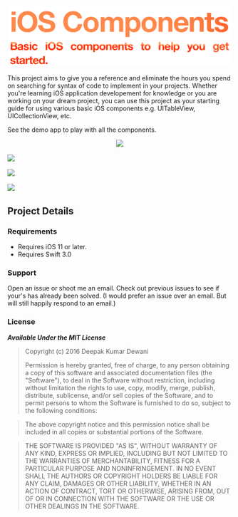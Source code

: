 ![Banner](Resources/banner.jpg)

This project aims to give you a reference and eliminate the hours you spend on searching for syntax of code to implement in your projects. Whether you're learning iOS application developement for knowledge or you are working on your dream project, you can use this project as your starting guide for using various basic iOS components e.g. UITableView, UICollectionView, etc. 

See the demo app to play with all the components.

<p align="center">
<a href="https://developer.apple.com/swift"><img src="https://img.shields.io/badge/language-swift3-f48041.svg?style=flat"></a>

<a href="https://developer.apple.com/ios"><img src="https://img.shields.io/badge/platform-iOS%2011%2B-blue.svg?style=flat"></a>

<a href="https://github.com/jiecao-fm/SwiftTheme/blob/master/LICENSE"><img src="http://img.shields.io/badge/license-MIT-lightgrey.svg?style=flat"></a>

<a href="https://github.com/jiecao-fm/SwiftTheme/tree/0.4.0"><img src="https://img.shields.io/badge/release-1.0.0-blue.svg"></a>

</p>

## Project Details

### Requirements

- Requires iOS 11 or later.
- Requires Swift 3.0

### Support

Open an issue or shoot me an email. Check out previous issues to see if your's has already been solved. (I would prefer an issue over an email. But will still happily respond to an email.)


### License

***Available Under the MIT License***

>Copyright (c) 2016 Deepak Kumar Dewani
>                    
>Permission is hereby granted, free of charge, to any person obtaining a copy of this software and associated documentation files (the "Software"), to deal in the Software without restriction, including without limitation the rights to use, copy, modify, merge, publish, distribute, sublicense, and/or sell copies of the Software, and to permit persons to whom the Software is furnished to do so, subject to the following conditions:
                    
>The above copyright notice and this permission notice shall be included in all copies or substantial portions of the Software.
                    
>THE SOFTWARE IS PROVIDED "AS IS", WITHOUT WARRANTY OF ANY KIND, EXPRESS OR IMPLIED, INCLUDING BUT NOT LIMITED TO THE WARRANTIES OF MERCHANTABILITY, FITNESS FOR A PARTICULAR PURPOSE AND NONINFRINGEMENT. IN NO EVENT SHALL THE AUTHORS OR COPYRIGHT HOLDERS BE LIABLE FOR ANY CLAIM, DAMAGES OR OTHER LIABILITY, WHETHER IN AN ACTION OF CONTRACT, TORT OR OTHERWISE, ARISING FROM, OUT OF OR IN CONNECTION WITH THE SOFTWARE OR THE USE OR OTHER DEALINGS IN THE SOFTWARE.





